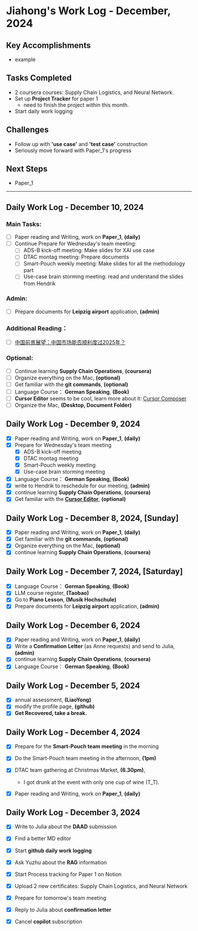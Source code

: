 # Jiahong's Work Log - December, 2024

## **Key Accomplishments**

* example

## **Tasks Completed**

* 2 coursera courses: Supply Chain Logistics, and Neural Network.
* Set up **Project Tracker** for paper 1
    - need to finish the project within this month.
* Start daily work logging

## **Challenges**

* Follow up with **'use case'** and **'test case'** construction
* Seriously move forward with Paper_1's progress

## **Next Steps**

* Paper_1

---

## Daily Work Log - December 10, 2024

### **Main Tasks:**

- [ ]  Paper reading and Writing, work on **Paper_1**, **(daily)**
- [ ]  Continue Prepare for Wednesday's team meeting:
    - [ ]  ADS-B kick-off meeting: Make slides for XAI use case
    - [ ]  DTAC montag meeting: Prepare documents
    - [ ]  Smart-Pouch weekly meeting: Make slides for all the methodology part
    - [ ]  Use-case brain storming meeting: read and understand the slides from Hendrik

### **Admin:**

- [ ]  Prepare documents for **Leipzig airport** application, **(admin)**

### **Additional Reading：**

- [ ] [中国前景展望：中国市场能否顺利度过2025年？](https://privatebank.jpmorgan.com/apac/cn/insights/markets-and-investing/china-outlook-can-china-make-it-in-2025)

### **Optional:**

- [ ]  Continue learning **Supply Chain Operations**, **(coursera)**
- [ ]  Organize everything on the Mac, **(optional)**
- [ ]  Get familiar with the **git commands**, **(optional)**
- [ ]  Language Course： **German Speaking**, **(Book)**
- [ ]  **Cursor Editor** seems to be cool, learn more about it: [Cursor Composer](https://www.youtube.com/watch?v=nV053fD3mJI)
- [ ]  Organize the Mac, **(Desktop, Document Folder)**

## Daily Work Log - December 9, 2024

- [X]  Paper reading and Writing, work on **Paper_1**, **(daily)**
- [X]  Prepare for Wednesday's team meeting
    - [X]  ADS-B kick-off meeting
    - [X]  DTAC montag meeting
    - [X]  Smart-Pouch weekly meeting
    - [X]  Use-case brain storming meeting
- [X]  Language Course： **German Speaking**, **(Book)**
- [X]  write to Hendrik to reschedule for our meeting, **(admin)**
- [X]  continue learning **Supply Chain Operations**, **(coursera)**
- [X]  Get familiar with the **[Cursor Editor](https://www.youtube.com/watch?v=ocMOZpuAMw4&t=29s)**, **(optional)**

## Daily Work Log - December 8, 2024, **[Sunday]**

- [X]  Paper reading and Writing, work on **Paper_1**, **(daily)**
- [X]  Get familiar with the **git commands**, **(optional)**
- [X]  Organize everything on the Mac, **(optional)**
- [X]  continue learning **Supply Chain Operations**, **(coursera)**

## Daily Work Log - December 7, 2024, **[Saturday]**

- [X]  Language Course： **German Speaking**, **(Book)**
- [X]  LLM course register, **(Taobao)**
- [X]  Go to **Piano Lesson**, **(Musik Hochschule)**
- [X]  Prepare documents for **Leipzig airport** application, **(admin)**

## Daily Work Log - December 6, 2024

- [X]  Paper reading and Writing, work on **Paper_1**, **(daily)**
- [X]  Write a **Confirmation Letter** (as Anne requests) and send to Julia, **(admin)**
- [X]  continue learning **Supply Chain Operations**, **(coursera)**
- [X]  Language Course： **German Speaking**, **(Book)**

## Daily Work Log - December 5, 2024

- [X]  annual assessment, **(LiaoYong)**
- [X]  modify the profile page, **(github)**
- [X]  **Get Recovered, take a break.**

## Daily Work Log - December 4, 2024

- [X]  Prepare for the **Smart-Pouch team meeting** in the morning
- [X]  Do the Smart-Pouch team meeting in the afternoon, **(1pm)**
- [X]  DTAC team gathering at Christmas Market, **(6.30pm)**, 
    - I got drunk at the event with only one cup of wine (T_T).
- [X]  Paper reading and Writing, work on **Paper_1**, **(daily)**



## Daily Work Log - December 3, 2024

- [X]  Write to Julia about the **DAAD** submission
- [X]  Find a better MD editor
- [X]  Start **github daily work logging**
- [X]  Ask Yuzhu about the **RAG** information
- [X]  Start Process tracking for Paper 1 on Notion
- [X]  Upload 2 new certificates: Supply Chain Logistics, and Neural Network
- [X]  Prepare for tomorrow's team meeting
- [X]  Reply to Julia about **confirmation letter**
- [X]  Cancel **copilot** subscription


